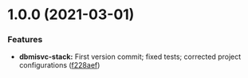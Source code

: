 # 1.0.0 (2021-03-01)


### Features

* **dbmisvc-stack:** First version commit; fixed tests; corrected project configurations ([f228aef](https://github.com/hms-dbmi/dbmisvc-stack/commit/f228aefa8df4bc87e845c7f4c2822279c3fddd95))
